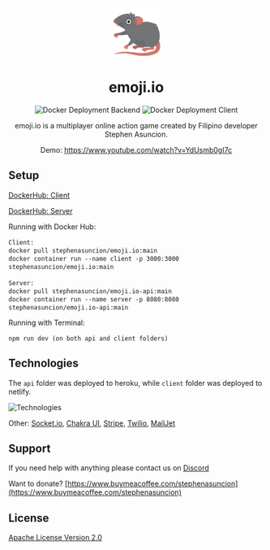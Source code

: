 <p align="center">
    <a href='https://www.nfthost.app/' rel='nofollow'>
        <img src='./client/public/assets/images/logo.png' alt='emoji.io Logo' style="width: 100px" />
    </a>
</p>

<h1 align="center">emoji.io</h1>

<p align="center">
    <img src='https://github.com/stephenasuncionDEV/emoji.io/actions/workflows/docker-deployment-backend.yml/badge.svg' alt='Docker Deployment Backend'>
    <img src='https://github.com/stephenasuncionDEV/emoji.io/actions/workflows/docker-deployment-client.yml/badge.svg' alt='Docker Deployment Client'>
</p>

<p align="center">
    emoji.io is a multiplayer online action game created by Filipino developer Stephen Asuncion.
</p>

<p align="center">
    Demo:
    <a href="https://www.youtube.com/watch?v=YdUsmb0gI7c" target="_blank">
        https://www.youtube.com/watch?v=YdUsmb0gI7c
    </a>
</p>

## Setup

[DockerHub: Client](https://hub.docker.com/repository/docker/stephenasuncion/emoji.io)

[DockerHub: Server](https://hub.docker.com/repository/docker/stephenasuncion/emoji.io-api)

Running with Docker Hub:

```
Client:
docker pull stephenasuncion/emoji.io:main
docker container run --name client -p 3000:3000 stephenasuncion/emoji.io:main

Server:
docker pull stephenasuncion/emoji.io-api:main
docker container run --name server -p 8080:8080 stephenasuncion/emoji.io-api:main
```

Running with Terminal:

```
npm run dev (on both api and client folders)
```

## Technologies

The `api` folder was deployed to heroku, while `client` folder was deployed to netlify.

![Technologies](https://skillicons.dev/icons?i=nodejs,express,nextjs,netlify,heroku,firebase,mongodb,sass,docker,git&theme=light)

Other: [Socket.io](https://socket.io/), [Chakra UI](https://chakra-ui.com/), [Stripe](https://stripe.com/), [Twilio](https://www.twilio.com/), [MailJet](https://www.mailjet.com/)

## Support

If you need help with anything please contact us on [Discord](https://discord.gg/BMZZXZMnmv)

Want to donate? [https://www.buymeacoffee.com/stephenasuncion](https://www.buymeacoffee.com/stephenasuncion)

## License

[Apache License Version 2.0](https://github.com/stephenasuncionDEV/emoji.io/blob/main/LICENSE)
